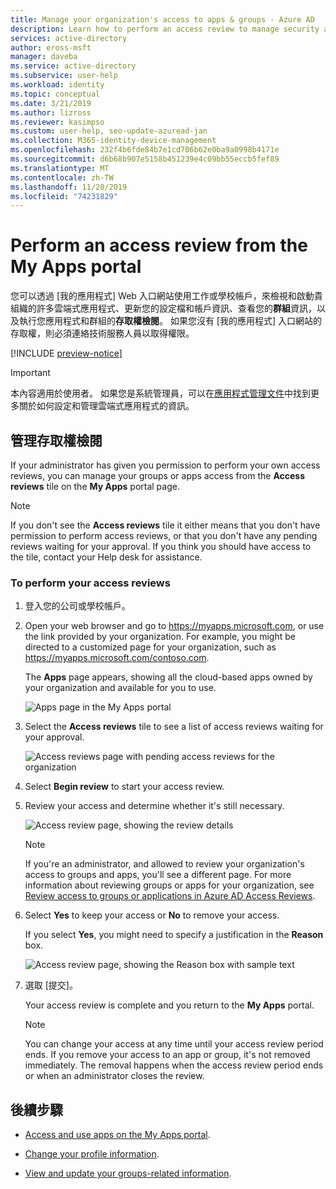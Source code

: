 ```yaml
---
title: Manage your organization's access to apps & groups - Azure AD
description: Learn how to perform an access review to manage security access for your organization's apps and groups from the My Apps portal.
services: active-directory
author: eross-msft
manager: daveba
ms.service: active-directory
ms.subservice: user-help
ms.workload: identity
ms.topic: conceptual
ms.date: 3/21/2019
ms.author: lizross
ms.reviewer: kasimpso
ms.custom: user-help, seo-update-azuread-jan
ms.collection: M365-identity-device-management
ms.openlocfilehash: 232f4b6fde84b7e1cd706b62e0ba9a0998b4171e
ms.sourcegitcommit: d6b68b907e5158b451239e4c09bb55eccb5fef89
ms.translationtype: MT
ms.contentlocale: zh-TW
ms.lasthandoff: 11/20/2019
ms.locfileid: "74231829"
---
```

# <a name="perform-an-access-review-from-the-my-apps-portal"></a>Perform an access review from the My Apps portal

您可以透過 [我的應用程式] Web 入口網站使用工作或學校帳戶，來檢視和啟動貴組織的許多雲端式應用程式、更新您的設定檔和帳戶資訊、查看您的**群組**資訊，以及執行您應用程式和群組的**存取權檢閱**。 如果您沒有 [我的應用程式] 入口網站的存取權，則必須連絡技術服務人員以取得權限。

[!INCLUDE [preview-notice](../../../includes/active-directory-end-user-my-apps-portal.md)]

>[!Important]
>本內容適用於使用者。 如果您是系統管理員，可以在[應用程式管理文件](https://docs.microsoft.com/azure/active-directory/manage-apps)中找到更多關於如何設定和管理雲端式應用程式的資訊。

## <a name="manage-access-reviews"></a>管理存取權檢閱

If your administrator has given you permission to perform your own access reviews, you can manage your groups or apps access from the **Access reviews** tile on the **My Apps** portal page.

>[!Note]
>If you don't see the **Access reviews** tile it either means that you don't have permission to perform access reviews, or that you don't have any pending reviews waiting for your approval. If you think you should have access to the tile, contact your Help desk for assistance.

### <a name="to-perform-your-access-reviews"></a>To perform your access reviews

1. 登入您的公司或學校帳戶。

2. Open your web browser and go to https://myapps.microsoft.com, or use the link provided by your organization. For example, you might be directed to a customized page for your organization, such as https://myapps.microsoft.com/contoso.com.

    The **Apps** page appears, showing all the cloud-based apps owned by your organization and available for you to use.

    ![Apps page in the My Apps portal](media/my-apps-portal/my-apps-portal-apps-page-access-review-tile.png)

3. Select the **Access reviews** tile to see a list of access reviews waiting for your approval.

    ![Access reviews page with pending access reviews for the organization](media/my-apps-portal/my-apps-portal-access-reviews-page.png)

4. Select **Begin review** to start your access review.

5. Review your access and determine whether it's still necessary.

    ![Access review page, showing the review details](media/my-apps-portal/my-apps-portal-perform-access-reviews-page.png)

    >[!Note]
    >If you're an administrator, and allowed to review your organization's access to groups and apps, you'll see a different page. For more information about reviewing groups or apps for your organization, see [Review access to groups or applications in Azure AD Access Reviews](https://docs.microsoft.com/azure/active-directory/governance/perform-access-review).

6. Select **Yes** to keep your access or **No** to remove your access.

    If you select **Yes**, you might need to specify a justification in the **Reason** box.

    ![Access review page, showing the Reason box with sample text](media/my-apps-portal/my-apps-portal-perform-access-reviews-reason-box.png)

7. 選取 [提交]。

    Your access review is complete and you return to the **My Apps** portal.

    >[!Note]
    >You can change your access at any time until your access review period ends. If you remove your access to an app or group, it's not removed immediately. The removal happens when the access review period ends or when an administrator closes the review.

## <a name="next-steps"></a>後續步驟

- [Access and use apps on the My Apps portal](my-apps-portal-end-user-access.md).

- [Change your profile information](my-apps-portal-end-user-update-profile.md).

- [View and update your groups-related information](my-apps-portal-end-user-groups.md).
